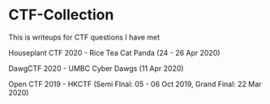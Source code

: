 # CTF-Collection
This is writeups for CTF questions I have met

Houseplant CTF 2020 - Rice Tea Cat Panda (24 - 26 Apr 2020)

DawgCTF 2020 - UMBC Cyber Dawgs (11 Apr 2020)

Open CTF 2019 - HKCTF (Semi FInal: 05 - 06 Oct 2019, Grand Final: 22 Mar 2020)

